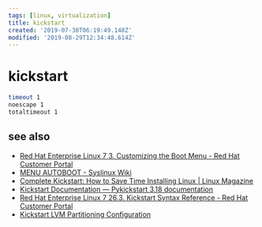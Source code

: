 ```yaml
---
tags: [linux, virtualization]
title: kickstart
created: '2019-07-30T06:19:49.148Z'
modified: '2019-08-29T12:34:48.614Z'
---
```


# kickstart


```sh
timeout 1
noescape 1 
totaltimeout 1
```

## see also
- [Red Hat Enterprise Linux 7 3. Customizing the Boot Menu - Red Hat Customer Portal](https://access.redhat.com/documentation/en-us/red_hat_enterprise_linux/7/html/anaconda_customization_guide/sect-boot-menu-customization)
- [MENU AUTOBOOT - Syslinux Wiki](http://www.syslinux.org/wiki/index.php?title=Menu#MENU_AUTOBOOT)
- [Complete Kickstart: How to Save Time Installing Linux \| Linux Magazine](http://www.linux-mag.com/id/6747/)
- [Kickstart Documentation — Pykickstart 3.18 documentation](http://pykickstart.readthedocs.io/en/latest/kickstart-docs.html#chapter-1-introduction)
- [Red Hat Enterprise Linux 7 26.3. Kickstart Syntax Reference - Red Hat Customer Portal](https://access.redhat.com/documentation/en-us/red_hat_enterprise_linux/7/html/installation_guide/sect-kickstart-syntax)
- [Kickstart LVM Partitioning Configuration](http://landoflinux.com/linux_kickstart_partition.html)
